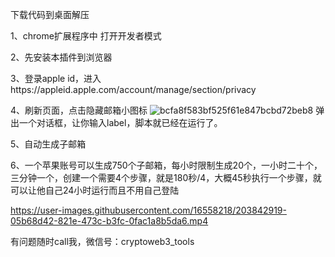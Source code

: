下载代码到桌面解压

1、chrome扩展程序中 打开开发者模式

2、先安装本插件到浏览器

3、登录apple id，进入https://appleid.apple.com/account/manage/section/privacy

4、刷新页面，点击隐藏邮箱小图标
![bcfa8f583bf525f61e847bcbd72beb8](https://user-images.githubusercontent.com/16558218/204797768-a0e94ffb-a73d-439b-b696-724b19904e65.jpg)
  弹出一个对话框，让你输入label，脚本就已经在运行了。

5、自动生成子邮箱

6、一个苹果账号可以生成750个子邮箱，每小时限制生成20个，一小时二十个，三分钟一个，创建一个需要4个步骤，就是180秒/4，大概45秒执行一个步骤，就可以让他自己24小时运行而且不用自己登陆




https://user-images.githubusercontent.com/16558218/203842919-05b68d42-821e-473c-b3fc-0fac1a8b5da6.mp4


有问题随时call我，微信号：cryptoweb3_tools

